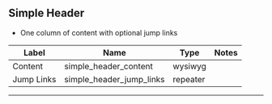 ## Simple Header
- One column of content with optional jump links

<table class="ll-fields-table">
  <thead>
    <th>Label</th>
    <th>Name</th>
    <th>Type</th>
    <th>Notes</th>
  </thead>
  <tbody>
        <tr>
          <td>Content</td>
          <td>simple_header_content</td>
          <td>wysiwyg</td>
          <td></td>
        </tr>
        <tr>
          <td>Jump Links</td>
          <td>simple_header_jump_links</td>
          <td>repeater</td>
          <td></td>
        </tr>
  </tbody>
</table>


***